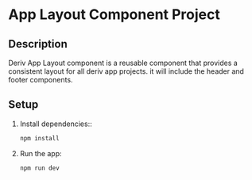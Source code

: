 # App Layout Component Project

## Description
Deriv App Layout component is a reusable component that provides a consistent layout for all deriv app projects. it will include the header and footer components.

## Setup

1. Install dependencies::
   ```bash
   npm install
    ```
2. Run the app:
    ```bash
   npm run dev
   ```
